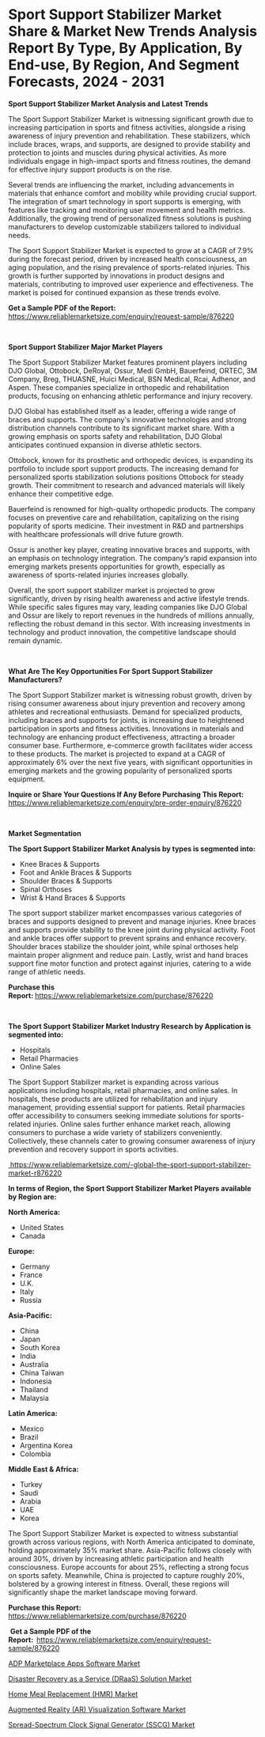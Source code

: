 <p><h1>Sport Support Stabilizer Market Share & Market New Trends Analysis Report By Type, By Application, By End-use, By Region, And Segment Forecasts, 2024 - 2031</h1></p><p><strong>Sport Support Stabilizer Market Analysis and Latest Trends</strong></p>
<p><p>The Sport Support Stabilizer Market is witnessing significant growth due to increasing participation in sports and fitness activities, alongside a rising awareness of injury prevention and rehabilitation. These stabilizers, which include braces, wraps, and supports, are designed to provide stability and protection to joints and muscles during physical activities. As more individuals engage in high-impact sports and fitness routines, the demand for effective injury support products is on the rise.</p><p>Several trends are influencing the market, including advancements in materials that enhance comfort and mobility while providing crucial support. The integration of smart technology in sport supports is emerging, with features like tracking and monitoring user movement and health metrics. Additionally, the growing trend of personalized fitness solutions is pushing manufacturers to develop customizable stabilizers tailored to individual needs.</p><p>The Sport Support Stabilizer Market is expected to grow at a CAGR of 7.9% during the forecast period, driven by increased health consciousness, an aging population, and the rising prevalence of sports-related injuries. This growth is further supported by innovations in product designs and materials, contributing to improved user experience and effectiveness. The market is poised for continued expansion as these trends evolve.</p></p>
<p><strong>Get a Sample PDF of the Report:&nbsp;</strong> <a href="https://www.reliablemarketsize.com/enquiry/request-sample/876220?utm_campaign=1497&utm_medium=2&utm_source=Github&utm_content=ia&utm_term=11102024&utm_id=sport-support-stabilizer">https://www.reliablemarketsize.com/enquiry/request-sample/876220</a></p>
<p>&nbsp;</p>
<p><strong>Sport Support Stabilizer Major Market Players</strong></p>
<p><p>The Sport Support Stabilizer Market features prominent players including DJO Global, Ottobock, DeRoyal, Ossur, Medi GmbH, Bauerfeind, ORTEC, 3M Company, Breg, THUASNE, Huici Medical, BSN Medical, Rcai, Adhenor, and Aspen. These companies specialize in orthopedic and rehabilitation products, focusing on enhancing athletic performance and injury recovery.</p><p>DJO Global has established itself as a leader, offering a wide range of braces and supports. The company's innovative technologies and strong distribution channels contribute to its significant market share. With a growing emphasis on sports safety and rehabilitation, DJO Global anticipates continued expansion in diverse athletic sectors.</p><p>Ottobock, known for its prosthetic and orthopedic devices, is expanding its portfolio to include sport support products. The increasing demand for personalized sports stabilization solutions positions Ottobock for steady growth. Their commitment to research and advanced materials will likely enhance their competitive edge.</p><p>Bauerfeind is renowned for high-quality orthopedic products. The company focuses on preventive care and rehabilitation, capitalizing on the rising popularity of sports medicine. Their investment in R&D and partnerships with healthcare professionals will drive future growth.</p><p>Ossur is another key player, creating innovative braces and supports, with an emphasis on technology integration. The company’s rapid expansion into emerging markets presents opportunities for growth, especially as awareness of sports-related injuries increases globally.</p><p>Overall, the sport support stabilizer market is projected to grow significantly, driven by rising health awareness and active lifestyle trends. While specific sales figures may vary, leading companies like DJO Global and Ossur are likely to report revenues in the hundreds of millions annually, reflecting the robust demand in this sector. With increasing investments in technology and product innovation, the competitive landscape should remain dynamic.</p></p>
<p>&nbsp;</p>
<p><strong>What Are The Key Opportunities For Sport Support Stabilizer Manufacturers?</strong></p>
<p><p>The Sport Support Stabilizer market is witnessing robust growth, driven by rising consumer awareness about injury prevention and recovery among athletes and recreational enthusiasts. Demand for specialized products, including braces and supports for joints, is increasing due to heightened participation in sports and fitness activities. Innovations in materials and technology are enhancing product effectiveness, attracting a broader consumer base. Furthermore, e-commerce growth facilitates wider access to these products. The market is projected to expand at a CAGR of approximately 6% over the next five years, with significant opportunities in emerging markets and the growing popularity of personalized sports equipment.</p></p>
<p><strong>Inquire or Share Your Questions If Any Before Purchasing This Report:</strong> <a href="https://www.reliablemarketsize.com/enquiry/pre-order-enquiry/876220?utm_campaign=1497&utm_medium=2&utm_source=Github&utm_content=ia&utm_term=11102024&utm_id=sport-support-stabilizer">https://www.reliablemarketsize.com/enquiry/pre-order-enquiry/876220</a></p>
<p>&nbsp;</p>
<p><strong>Market Segmentation</strong></p>
<p><strong>The Sport Support Stabilizer Market Analysis by types is segmented into:</strong></p>
<p><ul><li>Knee Braces & Supports</li><li>Foot and Ankle Braces & Supports</li><li>Shoulder Braces & Supports</li><li>Spinal Orthoses</li><li>Wrist & Hand Braces & Supports</li></ul></p>
<p><p>The sport support stabilizer market encompasses various categories of braces and supports designed to prevent and manage injuries. Knee braces and supports provide stability to the knee joint during physical activity. Foot and ankle braces offer support to prevent sprains and enhance recovery. Shoulder braces stabilize the shoulder joint, while spinal orthoses help maintain proper alignment and reduce pain. Lastly, wrist and hand braces support fine motor function and protect against injuries, catering to a wide range of athletic needs.</p></p>
<p><strong>Purchase this Report:&nbsp;</strong><a href="https://www.reliablemarketsize.com/purchase/876220?utm_campaign=1497&utm_medium=2&utm_source=Github&utm_content=ia&utm_term=11102024&utm_id=sport-support-stabilizer">https://www.reliablemarketsize.com/purchase/876220</a></p>
<p>&nbsp;</p>
<p><strong>The Sport Support Stabilizer Market Industry Research by Application is segmented into:</strong></p>
<p><ul><li>Hospitals</li><li>Retail Pharmacies</li><li>Online Sales</li></ul></p>
<p><p>The Sport Support Stabilizer market is expanding across various applications including hospitals, retail pharmacies, and online sales. In hospitals, these products are utilized for rehabilitation and injury management, providing essential support for patients. Retail pharmacies offer accessibility to consumers seeking immediate solutions for sports-related injuries. Online sales further enhance market reach, allowing consumers to purchase a wide variety of stabilizers conveniently. Collectively, these channels cater to growing consumer awareness of injury prevention and recovery support in sports activities.</p></p>
<p><a href="https://www.reliablemarketsize.com/-global-the-sport-support-stabilizer-market-r876220?utm_campaign=1497&utm_medium=2&utm_source=Github&utm_content=ia&utm_term=11102024&utm_id=sport-support-stabilizer">&nbsp;https://www.reliablemarketsize.com/-global-the-sport-support-stabilizer-market-r876220</a></p>
<p><strong>In terms of Region, the Sport Support Stabilizer Market Players available by Region are:</strong></p>
<p>
    <p> <strong> North America: </strong>
        <ul>
            <li>United States</li>
            <li>Canada</li>
        </ul>
        </p> 
    <p> <strong> Europe: </strong>
        <ul>
            <li>Germany</li>
            <li>France</li>
            <li>U.K.</li>
            <li>Italy</li>
            <li>Russia</li>
        </ul>
        </p> 
    <p> <strong> Asia-Pacific: </strong>
        <ul>
            <li>China</li>
            <li>Japan</li>
            <li>South Korea</li>
            <li>India</li>
            <li>Australia</li>
            <li>China Taiwan</li>
            <li>Indonesia</li>
            <li>Thailand</li>
            <li>Malaysia</li>
        </ul>
        </p> 
    <p> <strong> Latin America: </strong>
        <ul>
            <li>Mexico</li>
            <li>Brazil</li>
            <li>Argentina Korea</li>
            <li>Colombia</li>
        </ul>
        </p> 
    <p> <strong> Middle East & Africa: </strong>
        <ul>
            <li>Turkey</li>
            <li>Saudi</li>
            <li>Arabia</li>
            <li>UAE</li>
            <li>Korea</li>
        </ul>
    </p>
    </p>
<p><p>The Sport Support Stabilizer Market is expected to witness substantial growth across various regions, with North America anticipated to dominate, holding approximately 35% market share. Asia-Pacific follows closely with around 30%, driven by increasing athletic participation and health consciousness. Europe accounts for about 25%, reflecting a strong focus on sports safety. Meanwhile, China is projected to capture roughly 20%, bolstered by a growing interest in fitness. Overall, these regions will significantly shape the market landscape moving forward.</p></p>
<p><strong>Purchase this Report: </strong><a href="https://www.reliablemarketsize.com/purchase/876220?utm_campaign=1497&utm_medium=2&utm_source=Github&utm_content=ia&utm_term=11102024&utm_id=sport-support-stabilizer">https://www.reliablemarketsize.com/purchase/876220</a></p>
<p>&nbsp;<strong>Get a Sample PDF of the Report:&nbsp;&nbsp;</strong><a href="https://www.reliablemarketsize.com/enquiry/request-sample/876220?utm_campaign=1497&utm_medium=2&utm_source=Github&utm_content=ia&utm_term=11102024&utm_id=sport-support-stabilizer">https://www.reliablemarketsize.com/enquiry/request-sample/876220</a></p>
<p><strong></strong></p>
<p><p><a href="https://www.linkedin.com/pulse/emerging-technologies-reshaping-adp-marketplace-apps-kxuhc?utm_campaign=1497&utm_medium=2&utm_source=Github&utm_content=ia&utm_term=11102024&utm_id=sport-support-stabilizer">ADP Marketplace Apps Software Market</a></p><p><a href="https://www.linkedin.com/pulse/exploring-disaster-recovery-service-draas-solution-market-strategic-dzt8c?utm_campaign=1497&utm_medium=2&utm_source=Github&utm_content=ia&utm_term=11102024&utm_id=sport-support-stabilizer">Disaster Recovery as a Service (DRaaS) Solution Market</a></p><p><a href="https://www.linkedin.com/pulse/mapping-home-meal-replacement-hmr-market-trends-challenges-djeje?utm_campaign=1497&utm_medium=2&utm_source=Github&utm_content=ia&utm_term=11102024&utm_id=sport-support-stabilizer">Home Meal Replacement (HMR) Market</a></p><p><a href="https://www.linkedin.com/pulse/influencing-factors-augmented-reality-ar-visualization-software-ypyuf?utm_campaign=1497&utm_medium=2&utm_source=Github&utm_content=ia&utm_term=11102024&utm_id=sport-support-stabilizer">Augmented Reality (AR) Visualization Software Market</a></p><p><a href="https://www.linkedin.com/pulse/how-regional-global-trends-shaping-spread-spectrum-clock-signal-ljjxe?utm_campaign=1497&utm_medium=2&utm_source=Github&utm_content=ia&utm_term=11102024&utm_id=sport-support-stabilizer">Spread-Spectrum Clock Signal Generator (SSCG) Market</a></p></p>